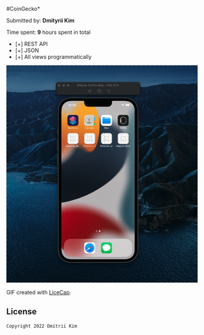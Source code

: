 #CoinGecko*

Submitted by: **Dmityrii Kim**

Time spent: **9** hours spent in total

* [+] REST API
* [+] JSON
* [+] All views programmatically 

<img src='https://github.com/MityaKimchanskii/CoinGecko_REST_API/blob/main/CoinGecko.gif' title='Video Walkthrough' width='' alt='Video Walkthrough' />

GIF created with [LiceCap](http://www.cockos.com/licecap/).


## License

    Copyright 2022 Dmitrii Kim

